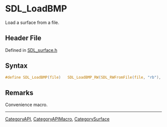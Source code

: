 # SDL_LoadBMP

Load a surface from a file.

## Header File

Defined in [SDL_surface.h](https://github.com/libsdl-org/SDL/blob/SDL2/include/SDL_surface.h)

## Syntax

```c
#define SDL_LoadBMP(file)   SDL_LoadBMP_RW(SDL_RWFromFile(file, "rb"), 1)
```

## Remarks

Convenience macro.

----
[CategoryAPI](CategoryAPI), [CategoryAPIMacro](CategoryAPIMacro), [CategorySurface](CategorySurface)

